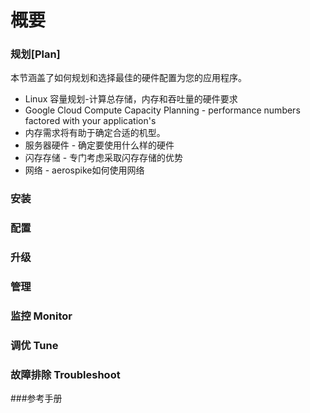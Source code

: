 # 概要


### 规划[Plan]


本节涵盖了如何规划和选择最佳的硬件配置为您的应用程序。

* Linux 容量规划-计算总存储，内存和吞吐量的硬件要求
* Google Cloud Compute Capacity Planning - performance numbers factored with your application's
* 内存需求将有助于确定合适的机型。
* 服务器硬件 - 确定要使用什么样的硬件
* 闪存存储 - 专门考虑采取闪存存储的优势
* 网络 - aerospike如何使用网络


### 安装




### 配置


### 升级

### 管理


### 监控 Monitor

### 调优 Tune

### 故障排除 Troubleshoot



###参考手册